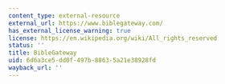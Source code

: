 ```yaml
---
content_type: external-resource
external_url: https://www.biblegateway.com/
has_external_license_warning: true
license: https://en.wikipedia.org/wiki/All_rights_reserved
status: ''
title: BibleGateway
uid: 6d6a3ce5-dd0f-497b-8863-5a21e38928fd
wayback_url: ''
---
```

